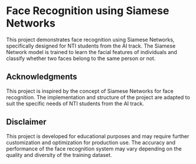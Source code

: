 # Face Recognition using Siamese Networks

This project demonstrates face recognition using Siamese Networks, specifically designed for NTI students from the AI track. The Siamese Network model is trained to learn the facial features of individuals and classify whether two faces belong to the same person or not.

## Acknowledgments

This project is inspired by the concept of Siamese Networks for face recognition. The implementation and structure of the project are adapted to suit the specific needs of NTI students from the AI track.

## Disclaimer

This project is developed for educational purposes and may require further customization and optimization for production use. The accuracy and performance of the face recognition system may vary depending on the quality and diversity of the training dataset.
